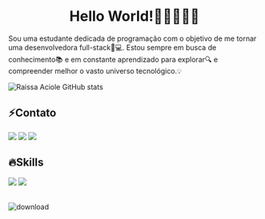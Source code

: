 <h1 align="center">Hello World!👩🏻‍💻🖐🏻</h1>

<p>
Sou uma estudante dedicada de programação com o objetivo de me tornar uma desenvolvedora full-stack🎇💻. Estou sempre em busca de conhecimento📚 e em constante aprendizado para explorar🔍 e compreender melhor o vasto universo tecnológico.💡
</p>

<!--Github Star-->
![Raissa Aciole GitHub stats](https://github-readme-stats.vercel.app/api?username=Raissa-Aciole&show_icons=true&theme=omni)


<!--Redes Sociais-->
<h2>⚡Contato</h2>
<div> 
  <a href="https://instagram.com/raissaaciolee" target="_blank"><img src="https://img.shields.io/badge/-Instagram-%23E4405F?style=for-the-badge&logo=instagram&logoColor=white" target="_blank"></a>
  <a href ="mailto:raissaaciole41@gmail.com"><img src="https://img.shields.io/badge/-Gmail-%23333?style=for-the-badge&logo=gmail&logoColor=white" target="_blank"></a>
  <a href="https://www.linkedin.com/in/raissa-aciole-7708b52b6/" target="_blank"><img src="https://img.shields.io/badge/-LinkedIn-%230077B5?style=for-the-badge&logo=linkedin&logoColor=white" target="_blank"></a> 
</div>

<!--Skills-->
<h2>🔥Skills</h2>
<div>
  <img src="https://img.shields.io/badge/HTML5-E34F26?style=for-the-badge&logo=html5&logoColor=white">
  <img src="https://img.shields.io/badge/CSS3-1572B6?style=for-the-badge&logo=css3&logoColor=white">
  <br>
  <br>
</div>

![download](https://github.com/Raissa-Aciole/Raissa-Aciole/assets/159713895/839e3b13-5da8-4123-babb-76fa19cccd3b)
